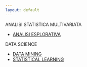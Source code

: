 ```yaml
---
layout: default
---
```


ANALISI STATISTICA MULTIVARIATA
* [ANALISI ESPLORATIVA](https://github.com/aldosolari/AE)

DATA SCIENCE
* [DATA MINING](https://github.com/aldosolari/DM)
* [STATISTICAL LEARNING](https://github.com/aldosolari/SL)
